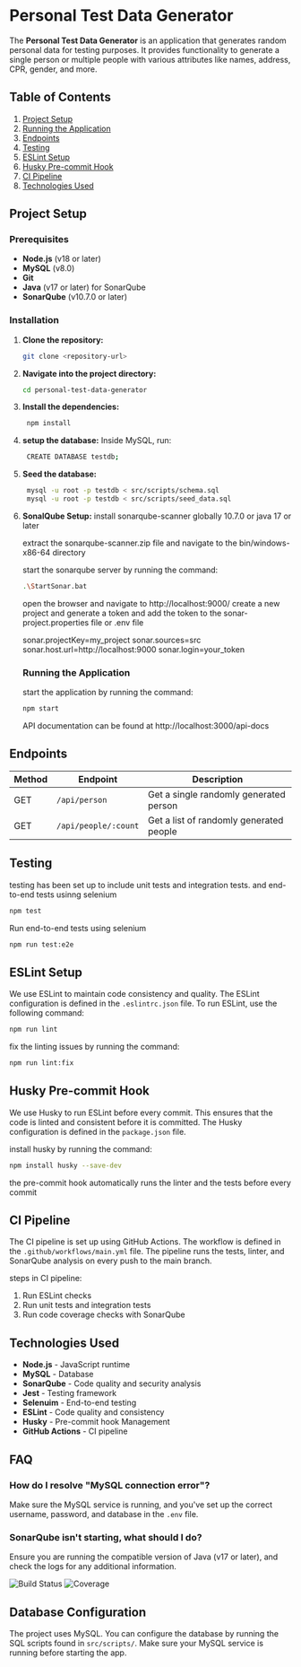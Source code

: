 # Personal Test Data Generator

The **Personal Test Data Generator** is an application that generates random personal data for testing purposes. It provides functionality to generate a single person or multiple people with various attributes like names, address, CPR, gender, and more.

## Table of Contents
1. [Project Setup](#project-setup)
2. [Running the Application](#running-the-application)
3. [Endpoints](#endpoints)
4. [Testing](#testing)
5. [ESLint Setup](#eslint-setup)
6. [Husky Pre-commit Hook](#husky-pre-commit-hook)
7. [CI Pipeline](#ci-pipeline)
8. [Technologies Used](#technologies-used)

## Project Setup

### Prerequisites
- **Node.js** (v18 or later)
- **MySQL** (v8.0)
- **Git**
- **Java** (v17 or later) for SonarQube
- **SonarQube** (v10.7.0 or later)



### Installation

1. **Clone the repository:**
   ```bash
   git clone <repository-url>
   ```

2. **Navigate into the project directory:**
   ```bash
   cd personal-test-data-generator
   ```

3. **Install the dependencies:**
   ```bash
    npm install
    ```

4. **setup the database:**
   Inside MySQL, run:
   ```bash
    CREATE DATABASE testdb;
    ```


5. **Seed the database:**
   ```bash
    mysql -u root -p testdb < src/scripts/schema.sql
    mysql -u root -p testdb < src/scripts/seed_data.sql
    ```

6. **SonalQube Setup:**
   install sonarqube-scanner globally 10.7.0 or java 17 or later
   
   extract the sonarqube-scanner.zip file and navigate to the bin/windows-x86-64 directory

   start the sonarqube server by running the command:
   ```bash
   .\StartSonar.bat
   ```

   open the browser and navigate to http://localhost:9000/
   create a new project and generate a token and add the token to the sonar-project.properties file or .env file

   sonar.projectKey=my_project
   sonar.sources=src
   sonar.host.url=http://localhost:9000
   sonar.login=your_token

   ### Running the Application

   start the application by running the command:
   ```bash
   npm start
   ```

   API documentation can be found at http://localhost:3000/api-docs

  ## Endpoints

| Method | Endpoint            | Description                            |
|--------|---------------------|----------------------------------------|
| GET    | `/api/person`        | Get a single randomly generated person |
| GET    | `/api/people/:count` | Get a list of randomly generated people|



## Testing

testing has been set up to include unit tests and integration tests. and end-to-end tests usinng selenium
```bash
npm test
```

Run end-to-end tests using selenium
```bash
npm run test:e2e
```

## ESLint Setup
We use ESLint to maintain code consistency and quality. The ESLint configuration is defined in the `.eslintrc.json` file. To run ESLint, use the following command:
```bash
npm run lint
```

fix the linting issues by running the command:
```bash
npm run lint:fix
```

## Husky Pre-commit Hook
We use Husky to run ESLint before every commit. This ensures that the code is linted and consistent before it is committed. The Husky configuration is defined in the `package.json` file.

install husky by running the command:
```bash
npm install husky --save-dev
```
the pre-commit hook automatically runs the linter and the tests before every commit

## CI Pipeline
The CI pipeline is set up using GitHub Actions. The workflow is defined in the `.github/workflows/main.yml` file. The pipeline runs the tests, linter, and SonarQube analysis on every push to the main branch.

steps in CI pipeline:
1. Run ESLint checks
2. Run unit tests and integration tests
3. Run code coverage checks with SonarQube


## Technologies Used

- **Node.js** - JavaScript runtime
- **MySQL** - Database
- **SonarQube** - Code quality and security analysis
- **Jest** - Testing framework
- **Selenuim** - End-to-end testing
- **ESLint** - Code quality and consistency
- **Husky** - Pre-commit hook Management
- **GitHub Actions** - CI  pipeline


## FAQ

### How do I resolve "MySQL connection error"?
Make sure the MySQL service is running, and you've set up the correct username, password, and database in the `.env` file.

### SonarQube isn't starting, what should I do?
Ensure you are running the compatible version of Java (v17 or later), and check the logs for any additional information.


![Build Status](https://img.shields.io/github/actions/workflow/status/your-repo/main.yml?branch=main)
![Coverage](https://img.shields.io/codecov/c/github/your-repo/your-project)


## Database Configuration
The project uses MySQL. You can configure the database by running the SQL scripts found in `src/scripts/`. Make sure your MySQL service is running before starting the app.
